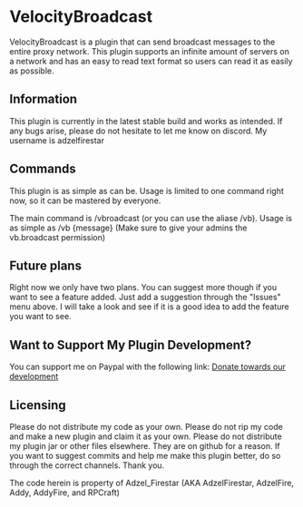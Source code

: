# VelocityBroadcast
VelocityBroadcast is a plugin that can send broadcast messages to the entire proxy network. This plugin supports an infinite amount of servers on a network and has an easy to read text format so users can read it as easily as possible.

## Information
This plugin is currently in the latest stable build and works as intended. If any bugs arise, please do not hesitate to let me know on discord. My username is adzelfirestar

## Commands
This plugin is as simple as can be. Usage is limited to one command right now, so it can be mastered by everyone.

The main command is /vbroadcast (or you can use the aliase /vb). Usage is as simple as /vb {message} (Make sure to give your admins the vb.broadcast permission)

## Future plans
Right now we only have two plans. You can suggest more though if you want to see a feature added. Just add a suggestion through the "Issues" menu above. I will take a look and see if it is a good idea to add the feature you want to see.

## Want to Support My Plugin Development?
You can support me on Paypal with the following link: [Donate towards our development](https://www.paypal.com/ncp/payment/YX66N8HF5R4KL)

## Licensing
Please do not distribute my code as your own. Please do not rip my code and make a new plugin and claim it as your own. Please do not distribute my plugin jar or other files elsewhere. They are on github for a reason. If you want to suggest commits and help me make this plugin better, do so through the correct channels. Thank you.

The code herein is property of Adzel_Firestar (AKA AdzelFirestar, AdzelFire, Addy, AddyFire, and RPCraft) 
